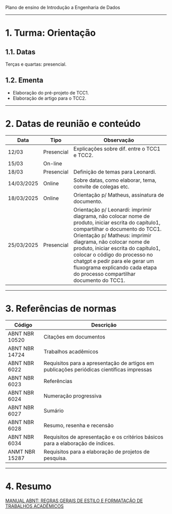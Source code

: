 Plano de ensino de Introdução a Engenharia de Dados


---
# 1. Turma: Orientação

## 1.1. Datas

Terças e quartas: presencial.

## 1.2. Ementa

* Elaboração do pré-projeto de TCC1.
* Elaboração de artigo para o TCC2.


---
# 2. Datas de reunião e conteúdo

| Data | Tipo | Observação |
|---|---|---|
|12/03| Presencial| Explicações sobre dif. entre o TCC1 e TCC2.|
|15/03| On-line | |
|18/03| Presencial | Definição de temas para Leonardi. |
|14/03/2025| Online | Sobre datas, como elaborar, tema, convite de colegas etc. |
|18/03/2025| Online|  Orientação p/ Matheus, assinatura de documento. |
|25/03/2025|  Presencial | Orientação p/ Leonardi: imprimir diagrama, não colocar nome de produto, iniciar escrita do capítulo1,  compartilhar o documento do TCC1. Orientação p/ Matheus: imprimir diagrama, não colocar nome de produto, iniciar escrita do capítulo1, colocar o código do processo no chatgpt e pedir para ele gerar um fluxograma explicando cada etapa do processo compartilhar documento do TCC1. |


---
# 3. Referências de normas

| Código | Descrição |
|----------------| --- |
| ABNT NBR 10520 | Citações em documentos |
| ABNT NBR 14724 | Trabalhos acadêmicos   | 
| ABNT NBR 6022  | Requisitos para a apresentação de artigos em publicações periódicas científicas impressas | 
| ABNT NBR 6023  | Referências            | 
| ABNT NBR 6024  | Numeração progressiva  |
| ABNT NBR 6027  | Sumário                | 
| ABNT NBR 6028  | Resumo, resenha e recensão | 
| ABNT NBR 6034  | Requisitos de apresentação e os critérios básicos para a elaboração de índices. | 
| ANMT NBR 15287 | Requisitos para a elaboração de projetos de pesquisa. | 

---
# 4. Resumo

[MANUAL ABNT: REGRAS GERAIS DE ESTILO E FORMATAÇÃO DE TRABALHOS ACADÊMICOS](https://www.fecap.br/wp-content/uploads/2021/04/Manual-ABNT-2021-1.pdf)

